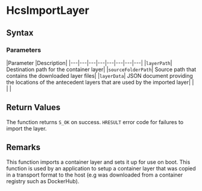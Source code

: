 # HcsImportLayer

## Syntax

### Parameters
|Parameter     |Description|
|---|---|---|---|---|---|---|---| 
|`layerPath`| Destination path for the container layer|
|`sourceFolderPath`| Source path that contains the downloaded layer files|
|`layerData`| JSON document providing the locations of the antecedent layers that are used by the imported layer|
|    |    | 



## Return Values

The function returns `S_OK` on success. `HRESULT` error code for failures to import the layer.

## Remarks
This function imports a container layer and sets it up for use on boot. This function is used by an application to setup a container layer that was copied in a transport format to the host (e.g was downloaded from a container registry such as DockerHub).